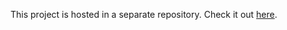 This project is hosted in a separate repository. Check it out [here](https://github.com/kkKaan/a-simple-bomberman-game-with-IPC).
